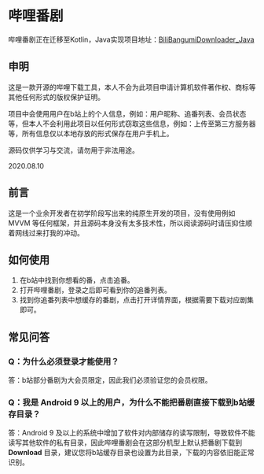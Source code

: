 # 哔哩番剧

哔哩番剧正在迁移至Kotlin，Java实现项目地址：[BiliBangumiDownloader_Java](https://github.com/SGPublic/BiliBangumiDownloader_Java)

## 申明

这是一款开源的哔哩下载工具，本人不会为此项目申请计算机软件著作权、商标等其他任何形式的版权保护证明。

项目中会使用用户在b站上的个人信息，例如：用户昵称、追番列表、会员状态等，但本人不会利用此项目以任何形式窃取这些信息，例如：上传至第三方服务器等，所有信息仅以本地存放的形式保存在用户手机上。

源码仅供学习与交流，请勿用于非法用途。

2020.08.10

## 前言

这是一个业余开发者在初学阶段写出来的纯原生开发的项目，没有使用例如 MVVM 等任何框架，并且源码本身没有太多技术性，所以阅读源码时请压抑住顺着网线过来打我的冲动。

## 如何使用

1. 在b站中找到你想看的番，点击追番。
2. 打开哔哩番剧，登录之后即可看到你的追番列表。
3. 找到你追番列表中想缓存的番剧，点击打开详情界面，根据需要下载对应剧集即可。

## 常见问答

### Q：为什么必须登录才能使用？

答：b站部分番剧为大会员限定，因此我们必须验证您的会员权限。

### Q：我是 Android 9 以上的用户，为什么不能把番剧直接下载到b站缓存目录？

答：Android 9 及以上的系统中增加了软件对内部储存的读写限制，导致软件不能读写其他软件的私有目录，因此哔哩番剧会在这部分机型上默认把番剧下载到 **Download** 目录，建议您将b站缓存目录也设置为此目录，下载的内容依旧能正常识别。
